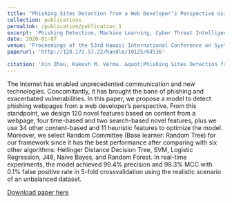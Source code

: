 ```yaml
---
title: "Phishing Sites Detection from a Web Developer’s Perspective Using Machine Learning"
collection: publications
permalink: /publication/publication_1
excerpt: 'Phishing Detection, Machine Learning, Cyber Threat Intelligence and Analytics'
date: 2020-01-07
venue: 'Proceedings of the 53rd Hawaii International Conference on System Science, 2020'
paperurl: 'http://128.171.57.22/handle/10125/64536'

citation: 'Xin Zhou, Rakesh M. Verma. &quot;Phishing Sites Detection from a Web Developer’s Perspective Using Machine Learning&quot; <i>Proceedings of the 53rd Hawaii International Conference on System Science, 2020</i>.'
---
```

The Internet has enabled unprecedented communication and new technologies. Concomitantly, it has brought the bane of phishing and exacerbated vulnerabilities. In this paper, we propose a model to detect phishing webpages from a web developer’s perspective. From this standpoint, we design 120 novel features based on content from a webpage, four time-based and two search-based novel features, plus we use 34 other content-based and 11 heuristic features to optimize the model. Moreover, we select Random Committee (Base learner: Random Tree) for our framework since it has the best performance after comparing with six other algorithms: Hellinger Distance Decision Tree, SVM, Logistic Regression, J48, Naive Bayes, and Random Forest. In real-time experiments, the model achieved 99.4% precision and 98.3% MCC with 0.1% false positive rate in 5-fold crossvalidation using the realistic scenario of an unbalanced dataset.

[Download paper here](http://128.171.57.22/handle/10125/64536)

